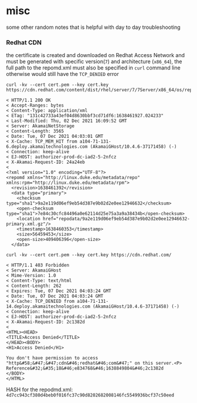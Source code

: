# misc
some other random notes that is helpful with day to day troubleshooting


### Redhat CDN 
the certificate is created and downloaded on Redhat Access Network and must be generated with specific version(`7`) and architecture (`x86_64`), the full path to the repomd.xml must also be specified in `curl` command line otherwise would still have the `TCP_DENIED` error

```
curl -kv --cert cert.pem --key cert.key https://cdn.redhat.com/content/dist/rhel/server/7/7Server/x86_64/os/repodata/repomd.xml

< HTTP/1.1 200 OK
< Accept-Ranges: bytes
< Content-Type: application/xml
< ETag: "131c42733a43ef04d8630bbf3cd71df6:1638461927.024233"
< Last-Modified: Thu, 02 Dec 2021 16:09:52 GMT
< Server: AkamaiNetStorage
< Content-Length: 3565
< Date: Tue, 07 Dec 2021 04:03:01 GMT
< X-Cache: TCP_MEM_HIT from a104-71-131-6.deploy.akamaitechnologies.com (AkamaiGHost/10.4.6-37171458) (-)
< Connection: keep-alive
< EJ-HOST: authorizer-prod-dc-iad2-5-2nfcz
< X-Akamai-Request-ID: 24a24eb
<
<?xml version="1.0" encoding="UTF-8"?>
<repomd xmlns="http://linux.duke.edu/metadata/repo" xmlns:rpm="http://linux.duke.edu/metadata/rpm">
  <revision>1638461392</revision>
  <data type="primary">
    <checksum type="sha1">9a2e119d06ef9eb54d387e9b02d2e0ee12946632</checksum>
    <open-checksum type="sha1">7e84c30cfc84496a0e62114d25e75a3a9a38434b</open-checksum>
    <location href="repodata/9a2e119d06ef9eb54d387e9b02d2e0ee12946632-primary.xml.gz"/>
    <timestamp>1638460353</timestamp>
    <size>56459453</size>
    <open-size>409406396</open-size>
  </data>
```

```
curl -kv --cert cert.pem --key cert.key https://cdn.redhat.com/

< HTTP/1.1 403 Forbidden
< Server: AkamaiGHost
< Mime-Version: 1.0
< Content-Type: text/html
< Content-Length: 262
< Expires: Tue, 07 Dec 2021 04:03:24 GMT
< Date: Tue, 07 Dec 2021 04:03:24 GMT
< X-Cache: TCP_DENIED from a104-71-131-14.deploy.akamaitechnologies.com (AkamaiGHost/10.4.6-37171458) (-)
< Connection: keep-alive
< EJ-HOST: authorizer-prod-dc-iad2-5-2nfcz
< X-Akamai-Request-ID: 2c1382d
<
<HTML><HEAD>
<TITLE>Access Denied</TITLE>
</HEAD><BODY>
<H1>Access Denied</H1>

You don't have permission to access "http&#58;&#47;&#47;cdn&#46;redhat&#46;com&#47;" on this server.<P>
Reference&#32;&#35;18&#46;e834768&#46;1638849804&#46;2c1382d
</BODY>
</HTML>
```
HASH for the repodmd.xml: `4d7cc943cf380d4beb0f016fc37c90d8202682008146fc5549936bcf37c50eed`
